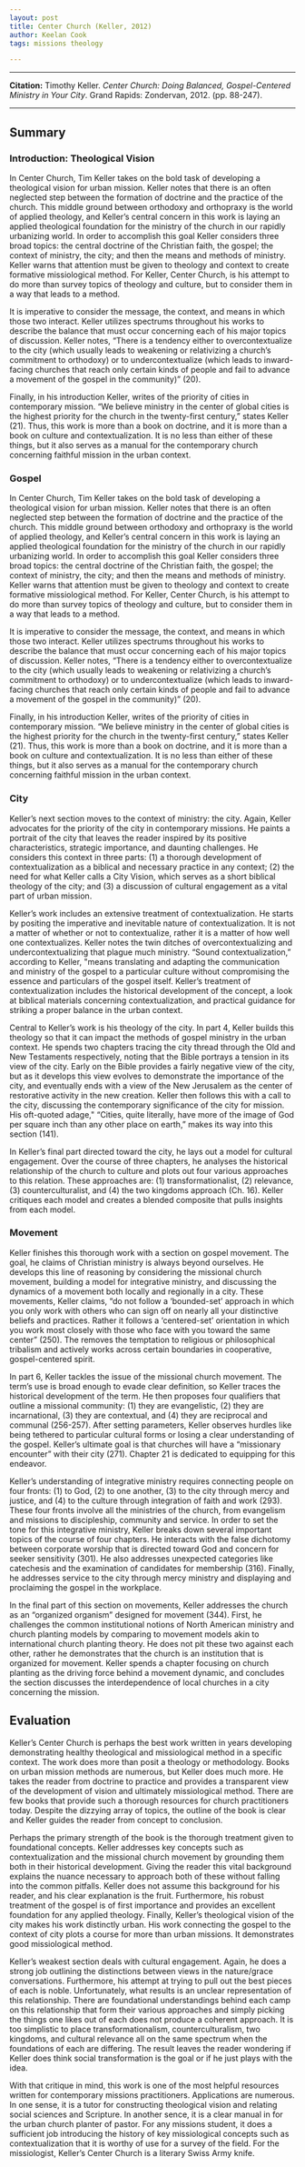 ```yaml
---
layout: post
title: Center Church (Keller, 2012)
author: Keelan Cook
tags: missions theology

---
```


---
**Citation:**
Timothy Keller. *Center Church: Doing Balanced, Gospel-Centered Ministry in Your City*. Grand Rapids: Zondervan, 2012. (pp. 88-247).

---

## Summary
### Introduction: Theological Vision
In Center Church, Tim Keller takes on the bold task of developing a theological vision for urban mission. Keller notes that there is an often neglected step between the formation of doctrine and the practice of the church. This middle ground between orthodoxy and orthopraxy is the world of applied theology, and Keller’s central concern in this work is laying an applied theological foundation for the ministry of the church in our rapidly urbanizing world. In order to accomplish this goal Keller considers three broad topics: the central doctrine of the Christian faith, the gospel; the context of ministry, the city; and then the means and methods of ministry. Keller warns that attention must be given to theology and context to create formative missiological method. For Keller, Center Church, is his attempt to do more than survey topics of theology and culture, but to consider them in a way that leads to a method.

It is imperative to consider the message, the context, and means in which those two interact. Keller utilizes spectrums throughout his works to describe the balance that must occur concerning each of his major topics of discussion. Keller notes, “There is a tendency either to overcontextualize to the city (which usually leads to weakening or relativizing a church’s commitment to orthodoxy) or to undercontextualize (which leads to inward-facing churches that reach only certain kinds of people and fail to advance a movement of the gospel in the community)” (20).

Finally, in his introduction Keller, writes of the priority of cities in contemporary mission. “We believe ministry in the center of global cities is the highest priority for the church in the twenty-first century,” states Keller (21). Thus, this work is more than a book on doctrine, and it is more than a book on culture and contextualization. It is no less than either of these things, but it also serves as a manual for the contemporary church concerning faithful mission in the urban context.

### Gospel
In Center Church, Tim Keller takes on the bold task of developing a theological vision for urban mission. Keller notes that there is an often neglected step between the formation of doctrine and the practice of the church. This middle ground between orthodoxy and orthopraxy is the world of applied theology, and Keller’s central concern in this work is laying an applied theological foundation for the ministry of the church in our rapidly urbanizing world. In order to accomplish this goal Keller considers three broad topics: the central doctrine of the Christian faith, the gospel; the context of ministry, the city; and then the means and methods of ministry. Keller warns that attention must be given to theology and context to create formative missiological method. For Keller, Center Church, is his attempt to do more than survey topics of theology and culture, but to consider them in a way that leads to a method.

It is imperative to consider the message, the context, and means in which those two interact. Keller utilizes spectrums throughout his works to describe the balance that must occur concerning each of his major topics of discussion. Keller notes, “There is a tendency either to overcontextualize to the city (which usually leads to weakening or relativizing a church’s commitment to orthodoxy) or to undercontextualize (which leads to inward-facing churches that reach only certain kinds of people and fail to advance a movement of the gospel in the community)” (20).

Finally, in his introduction Keller, writes of the priority of cities in contemporary mission. “We believe ministry in the center of global cities is the highest priority for the church in the twenty-first century,” states Keller (21). Thus, this work is more than a book on doctrine, and it is more than a book on culture and contextualization. It is no less than either of these things, but it also serves as a manual for the contemporary church concerning faithful mission in the urban context.

### City
Keller’s next section moves to the context of ministry: the city. Again, Keller advocates for the priority of the city in contemporary missions. He paints a portrait of the city that leaves the reader inspired by its positive characteristics, strategic importance, and daunting challenges. He considers this context in three parts: (1) a thorough development of contextualization as a biblical and necessary practice in any context; (2) the need for what Keller calls a City Vision, which serves as a short biblical theology of the city; and (3) a discussion of cultural engagement as a vital part of urban mission.

Keller’s work includes an extensive treatment of contextualization. He starts by positing the imperative and inevitable nature of contextualization. It is not a matter of whether or not to contextualize, rather it is a matter of how well one contextualizes. Keller notes the twin ditches of overcontextualizing and undercontextualizing that plague much ministry. “Sound contextualization,” according to Keller, "means translating and adapting the communication and ministry of the gospel to a particular culture without compromising the essence and particulars of the gospel itself. Keller’s treatment of contextualization includes the historical development of the concept, a look at biblical materials concerning contextualization, and practical guidance for striking a proper balance in the urban context.

Central to Keller’s work is his theology of the city. In part 4, Keller builds this theology so that it can impact the methods of gospel ministry in the urban context. He spends two chapters tracing the city thread through the Old and New Testaments respectively, noting that the Bible portrays a tension in its view of the city. Early on the Bible provides a fairly negative view of the city, but as it develops this view evolves to demonstrate the importance of the city, and eventually ends with a view of the New Jerusalem as the center of restorative activity in the new creation. Keller then follows this with a call to the city, discussing the contemporary significance of the city for mission. His oft-quoted adage," “Cities, quite literally, have more of the image of God per square inch than any other place on earth,” makes its way into this section (141).

In Keller’s final part directed toward the city, he lays out a model for cultural engagement. Over the course of three chapters, he analyses the historical relationship of the church to culture and plots out four various approaches to this relation. These approaches are: (1) transformationalist, (2) relevance, (3) counterculturalist, and (4) the two kingdoms approach (Ch. 16). Keller critiques each model and creates a blended composite that pulls insights from each model.

### Movement
Keller finishes this thorough work with a section on gospel movement. The goal, he claims of Christian ministry is always beyond ourselves. He develops this line of reasoning by considering the missional church movement, building a model for integrative ministry, and discussing the dynamics of a movement both locally and regionally in a city. These movements, Keller claims, “do not follow a ‘bounded-set’ approach in which you only work with others who can sign off on nearly all your distinctive beliefs and practices. Rather it follows a ‘centered-set’ orientation in which you work most closely with those who face with you toward the same center” (250). The removes the temptation to religious or philosophical tribalism and actively works across certain boundaries in cooperative, gospel-centered spirit.

In part 6, Keller tackles the issue of the missional church movement. The term’s use is broad enough to evade clear definition, so Keller traces the historical development of the term. He then proposes four qualifiers that outline a missional community: (1) they are evangelistic, (2) they are incarnational, (3) they are contextual, and (4) they are reciprocal and communal (256-257). After setting parameters, Keller observes hurdles like being tethered to particular cultural forms or losing a clear understanding of the gospel. Keller’s ultimate goal is that churches will have a “missionary encounter” with their city (271). Chapter 21 is dedicated to equipping for this endeavor.

Keller’s understanding of integrative ministry requires connecting people on four fronts: (1) to God, (2) to one another, (3) to the city through mercy and justice, and (4) to the culture through integration of faith and work (293). These four fronts involve all the ministries of the church, from evangelism and missions to discipleship, community and service. In order to set the tone for this integrative ministry, Keller breaks down several important topics of the course of four chapters. He interacts with the false dichotomy between corporate worship that is directed toward God and concern for seeker sensitivity (301). He also addresses unexpected categories like catechesis and the examination of candidates for membership (316). Finally, he addresses service to the city through mercy ministry and displaying and proclaiming the gospel in the workplace.

In the final part of this section on movements, Keller addresses the church as an “organized organism” designed for movement (344). First, he challenges the common institutional notions of North American ministry and church planting models by comparing to movement models akin to international church planting theory. He does not pit these two against each other, rather he demonstrates that the church is an institution that is organized for movement. Keller spends a chapter focusing on church planting as the driving force behind a movement dynamic, and concludes the section discusses the interdependence of local churches in a city concerning the mission.

## Evaluation
Keller’s Center Church is perhaps the best work written in years developing demonstrating healthy theological and missiological method in a specific context. The work does more than posit a theology or methodology. Books on urban mission methods are numerous, but Keller does much more. He takes the reader from doctrine to practice and provides a transparent view of the development of vision and ultimately missiological method. There are few books that provide such a thorough resources for church practitioners today. Despite the dizzying array of topics, the outline of the book is clear and Keller guides the reader from concept to conclusion.

Perhaps the primary strength of the book is the thorough treatment given to foundational concepts. Keller addresses key concepts such as contextualization and the missional church movement by grounding them both in their historical development. Giving the reader this vital background explains the nuance necessary to approach both of these without falling into the common pitfalls. Keller does not assume this background for his reader, and his clear explanation is the fruit. Furthermore, his robust treatment of the gospel is of first importance and provides an excellent foundation for any applied theology. Finally, Keller’s theological vision of the city makes his work distinctly urban. His work connecting the gospel to the context of city plots a course for more than urban missions. It demonstrates good missiological method.

Keller’s weakest section deals with cultural engagement. Again, he does a strong job outlining the distinctions between views in the nature/grace conversations. Furthermore, his attempt at trying to pull out the best pieces of each is noble. Unfortunately, what results is an unclear representation of this relationship. There are foundational understandings behind each camp on this relationship that form their various approaches and simply picking the things one likes out of each does not produce a coherent approach. It is too simplistic to place transformationalism, counterculturalism, two kingdoms, and cultural relevance all on the same spectrum when the foundations of each are differing. The result leaves the reader wondering if Keller does think social transformation is the goal or if he just plays with the idea.

With that critique in mind, this work is one of the most helpful resources written for contemporary missions practitioners. Applications are numerous. In one sense, it is a tutor for constructing theological vision and relating social sciences and Scripture. In another sence, it is a clear manual in for the urban church planter of pastor. For any missions student, it does a sufficient job introducing the history of key missiological concepts such as contextualization that it is worthy of use for a survey of the field. For the missiologist, Keller’s Center Church is a literary Swiss Army knife.
<!--stackedit_data:
eyJoaXN0b3J5IjpbLTg5NTM0NDg0OF19
-->